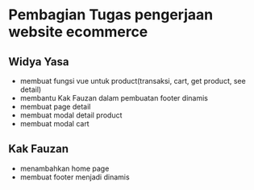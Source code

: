 # Pembagian Tugas pengerjaan website ecommerce #
## Widya Yasa ##
- membuat fungsi vue untuk product(transaksi, cart, get product, see detail)
- membantu Kak Fauzan dalam pembuatan footer dinamis
- membuat page detail
- membuat modal detail product
- membuat modal cart

## Kak Fauzan ## 
- menambahkan home page
- membuat footer menjadi dinamis